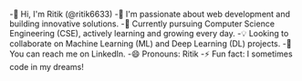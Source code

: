 -👋 Hi, I'm Ritik (@ritik6633)
-👀 I'm passionate about web development and building innovative solutions.
-🌱 Currently pursuing Computer Science Engineering (CSE), actively learning and growing every day.
-💡 Looking to collaborate on Machine Learning (ML) and Deep Learning (DL) projects.
-💬 You can reach me on LinkedIn.
-😄 Pronouns: Ritik
-⚡ Fun fact: I sometimes code in my dreams!

<!---
ritik6633/ritik6633 is a ✨ special ✨ repository because its `README.md` (this file) appears on your GitHub profile.
You can click the Preview link to take a look at your changes.
--->
